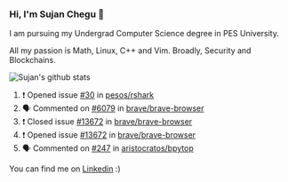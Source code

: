 ### Hi, I'm Sujan Chegu 👋

I am pursuing my Undergrad Computer Science degree in PES University.

All my passion is Math, Linux, C++ and Vim. Broadly, Security and Blockchains. 

![Sujan's github stats](https://github-readme-stats.vercel.app/api?username=sujanchegu&count_private=true&show_icons=true&theme=dark)

<!--START_SECTION:activity-->
1. ❗️ Opened issue [#30](https://github.com/pesos/rshark/issues/30) in [pesos/rshark](https://github.com/pesos/rshark)
2. 🗣 Commented on [#6079](https://github.com/brave/brave-browser/issues/6079) in [brave/brave-browser](https://github.com/brave/brave-browser)
3. ❗️ Closed issue [#13672](https://github.com/brave/brave-browser/issues/13672) in [brave/brave-browser](https://github.com/brave/brave-browser)
4. ❗️ Opened issue [#13672](https://github.com/brave/brave-browser/issues/13672) in [brave/brave-browser](https://github.com/brave/brave-browser)
5. 🗣 Commented on [#247](https://github.com/aristocratos/bpytop/issues/247) in [aristocratos/bpytop](https://github.com/aristocratos/bpytop)
<!--END_SECTION:activity-->


You can find me on [Linkedin][2] :)

<!-- Icons -->

[2.2]: https://raw.githubusercontent.com/MartinHeinz/MartinHeinz/master/linkedin-3-16.png (LinkedIn icon without padding)

<!-- Links to your social media accounts -->

[2]: https://www.linkedin.com/in/sujan-chegu-b57732192/
